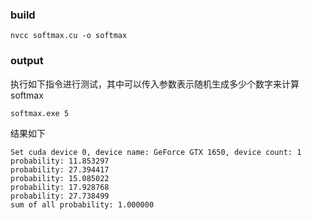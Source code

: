 ### build
```
nvcc softmax.cu -o softmax
```

### output
执行如下指令进行测试，其中可以传入参数表示随机生成多少个数字来计算softmax
```
softmax.exe 5
```

结果如下
```
Set cuda device 0, device name: GeForce GTX 1650, device count: 1
probability: 11.853297
probability: 27.394417
probability: 15.085022
probability: 17.928768
probability: 27.738499
sum of all probability: 1.000000
```